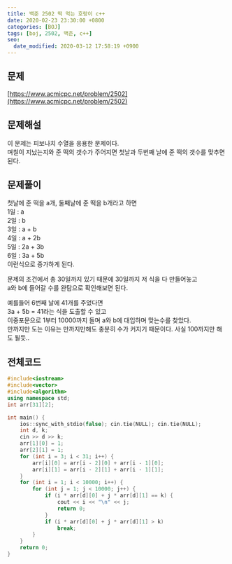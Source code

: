 ```yaml
---
title: 백준 2502 떡 먹는 호랑이 c++
date: 2020-02-23 23:30:00 +0800
categories: [BOJ]
tags: [boj, 2502, 백준, c++]
seo:
  date_modified: 2020-03-12 17:58:19 +0900
---
```


## 문제
[https://www.acmicpc.net/problem/2502](https://www.acmicpc.net/problem/2502)  


## 문제해설
이 문제는 피보나치 수열을 응용한 문제이다.  
며칠이 지났는지와 준 떡의 갯수가 주어지면 첫날과 두번째 날에 준 떡의 갯수를 맞추면 된다.  


## 문제풀이
첫날에 준 떡을 a개, 둘째날에 준 떡을 b개라고 하면  
1일 : a  
2일 : b  
3일 : a + b  
4일 : a + 2b  
5일 : 2a + 3b  
6일 : 3a + 5b  
이런식으로 증가하게 된다.  

문제의 조건에서 총 30일까지 있기 때문에 30일까지 저 식을 다 만들어놓고  
a와 b에 들어갈 수를 완탐으로 확인해보면 된다.  

예를들어 6번째 날에 41개를 주었다면  
3a + 5b = 41라는 식을 도출할 수 있고  
이중포문으로 1부터 10000까지 돌며 a와 b에 대입하며 맞는수를 찾았다.  
만까지만 도는 이유는 만까지만해도 충분히 수가 커지기 때문이다. 사실 100까지만 해도 될듯..  



## 전체코드
```c++
#include<iostream>
#include<vector>
#include<algorithm>
using namespace std;
int arr[31][2];

int main() {
	ios::sync_with_stdio(false); cin.tie(NULL); cin.tie(NULL);
	int d, k;
	cin >> d >> k;
	arr[1][0] = 1;
	arr[2][1] = 1;
	for (int i = 3; i < 31; i++) {
		arr[i][0] = arr[i - 2][0] + arr[i - 1][0];
		arr[i][1] = arr[i - 2][1] + arr[i - 1][1];
	}
	for (int i = 1; i < 10000; i++) {
		for (int j = 1; j < 10000; j++) {
			if (i * arr[d][0] + j * arr[d][1] == k) {
				cout << i << "\n" << j;
				return 0;
			}
			if (i * arr[d][0] + j * arr[d][1] > k)
				break;
		}
	}
	return 0;
}
```